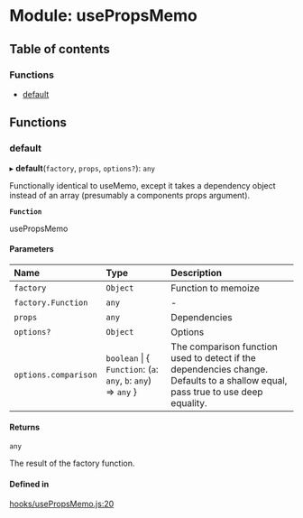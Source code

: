 # Module: usePropsMemo

## Table of contents

### Functions

- [default](usePropsMemo.md#default)

## Functions

### default

▸ **default**(`factory`, `props`, `options?`): `any`

Functionally identical to useMemo, except it takes a dependency object
instead of an array (presumably a components props argument).

**`Function`**

usePropsMemo

#### Parameters

| Name | Type | Description |
| :------ | :------ | :------ |
| `factory` | `Object` | Function to memoize |
| `factory.Function` | `any` | - |
| `props` | `any` | Dependencies |
| `options?` | `Object` | Options |
| `options.comparison` | `boolean` \| { `Function`: (`a`: `any`, `b`: `any`) => `any`  } | The comparison function used to detect if the dependencies change. Defaults to a shallow equal, pass true to use deep equality. |

#### Returns

`any`

The result of the factory function.

#### Defined in

[hooks/usePropsMemo.js:20](https://github.com/Twipped/hooks/blob/86a2b07/hooks/usePropsMemo.js#L20)
